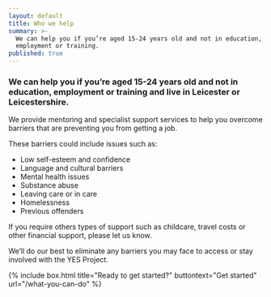 ```yaml
---
layout: default
title: Who we help
summary: >-
  We can help you if you’re aged 15-24 years old and not in education,
  employment or training.
published: true
---
```


### We can help you if you’re aged 15-24 years old and not in education, employment or training and live in Leicester or Leicestershire.

We provide mentoring and specialist support services to help you overcome barriers that are preventing you from getting a job. 

These barriers could include issues such as: 

* Low self-esteem and confidence
* Language and cultural barriers
* Mental health issues 
* Substance abuse
* Leaving care or in care
* Homelessness 
* Previous offenders

If you require others types of support such as childcare, travel costs or other financial support, please let us know. 

We’ll do our best to eliminate any barriers you may face to access or stay involved with the YES Project.

{% include box.html title="Ready to get started?" buttontext="Get started" url="/what-you-can-do" %}

